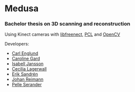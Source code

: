 # Medusa
### Bachelor thesis on 3D scanning and reconstruction
Using Kinect cameras with [libfreenect](https://github.com/OpenKinect/libfreenect), [PCL](https://github.com/PointCloudLibrary/pcl) and [OpenCV](https://github.com/Itseez/opencv)

Developers:
- [Carl Englund](https://github.com/CarlEnglund)
- [Caroline Gard](https://github.com/CarolineGard)
- [Isabell Jansson](https://github.com/isabelljansson)
- [Cecilia Lagerwall](https://github.com/cecla)
- [Erik Sandrén](http://git.io/erki)
- [Johan Reimann](https://github.com/johanreimann)
- [Pelle Serander](https://github.com/Pelse862)
